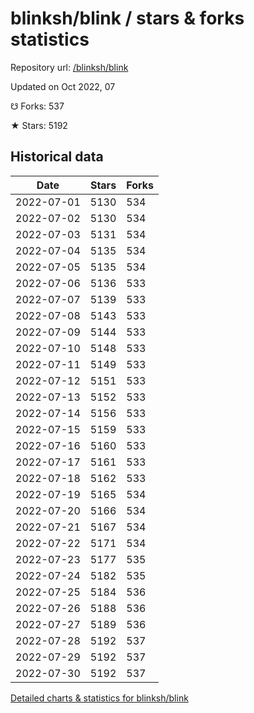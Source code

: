 # blinksh/blink / stars & forks statistics

Repository url: [/blinksh/blink](https://github.com/blinksh/blink)

Updated on Oct 2022, 07

☋ Forks: 537

★ Stars: 5192

## Historical data
| Date | Stars | Forks |
|------|-------|-------|
| 2022-07-01 | 5130 | 534 | 
| 2022-07-02 | 5130 | 534 | 
| 2022-07-03 | 5131 | 534 | 
| 2022-07-04 | 5135 | 534 | 
| 2022-07-05 | 5135 | 534 | 
| 2022-07-06 | 5136 | 533 | 
| 2022-07-07 | 5139 | 533 | 
| 2022-07-08 | 5143 | 533 | 
| 2022-07-09 | 5144 | 533 | 
| 2022-07-10 | 5148 | 533 | 
| 2022-07-11 | 5149 | 533 | 
| 2022-07-12 | 5151 | 533 | 
| 2022-07-13 | 5152 | 533 | 
| 2022-07-14 | 5156 | 533 | 
| 2022-07-15 | 5159 | 533 | 
| 2022-07-16 | 5160 | 533 | 
| 2022-07-17 | 5161 | 533 | 
| 2022-07-18 | 5162 | 533 | 
| 2022-07-19 | 5165 | 534 | 
| 2022-07-20 | 5166 | 534 | 
| 2022-07-21 | 5167 | 534 | 
| 2022-07-22 | 5171 | 534 | 
| 2022-07-23 | 5177 | 535 | 
| 2022-07-24 | 5182 | 535 | 
| 2022-07-25 | 5184 | 536 | 
| 2022-07-26 | 5188 | 536 | 
| 2022-07-27 | 5189 | 536 | 
| 2022-07-28 | 5192 | 537 | 
| 2022-07-29 | 5192 | 537 | 
| 2022-07-30 | 5192 | 537 | 


[Detailed charts & statistics for blinksh/blink](https://reviewgithub.com/rep/blinksh/blink)
